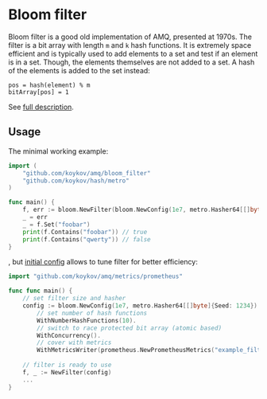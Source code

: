 # Bloom filter

Bloom filter is a good old implementation of AMQ, presented at 1970s. The filter is a bit array with length `m` and `k`
hash functions. It is extremely space efficient and is typically used to add elements to a set and test if an element is
in a set. Though, the elements themselves are not added to a set. A hash of the elements is added to the set instead:
```
pos = hash(element) % m
bitArray[pos] = 1
```

See [full description](https://en.wikipedia.org/wiki/Bloom_filter).

## Usage

The minimal working example:
```go
import (
    "github.com/koykov/amq/bloom_filter"
    "github.com/koykov/hash/metro"
)

func main() {
    f, err := bloom.NewFilter(bloom.NewConfig(1e7, metro.Hasher64[[]byte]{Seed: 1234}))
    _ = err
    _ = f.Set("foobar")
    print(f.Contains("foobar")) // true
    print(f.Contains("qwerty")) // false
}
```
, but [initial config](config.go) allows to tune filter for better efficiency:
```go
import "github.com/koykov/amq/metrics/prometheus"

func func main() {
    // set filter size and hasher
    config := bloom.NewConfig(1e7, metro.Hasher64[[]byte]{Seed: 1234}).
        // set number of hash functions
        WithNumberHashFunctions(10).
        // switch to race protected bit array (atomic based)
        WithConcurrency().
        // cover with metrics
        WithMetricsWriter(prometheus.NewPrometheusMetrics("example_filter"))
    
    // filter is ready to use
    f, _ := NewFilter(config)
	...
}
```
